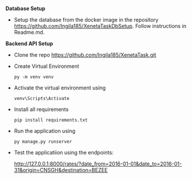 **Database Setup**

- Setup the database from the docker image in the repository https://github.com/Ingila185/XenetaTaskDbSetup. Follow instructions in Readme.md.


**Backend API Setup**

- Clone the repo https://github.com/Ingila185/XenetaTask.git

- Create Virtual Environment


    ```py -m venv venv```

- Activate the virtual environment using

    ```venv\Scripts\Activate```


- Install all requirements 

    ```pip install requirements.txt```


- Run the application using 


    ```py manage.py runserver```

- Test the applicatiion using the endpoints:


    http://127.0.0.1:8000/rates/?date_from=2016-01-01&date_to=2016-01-31&origin=CNSGH&destination=BEZEE



